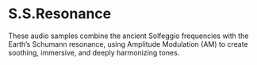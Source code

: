 # S.S.Resonance
These audio samples combine the ancient Solfeggio frequencies with the Earth’s Schumann resonance, using Amplitude Modulation (AM) to create soothing, immersive, and deeply harmonizing tones.
